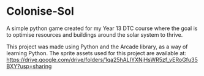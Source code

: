 # Colonise-Sol
A simple python game created for my Year 13 DTC course where the goal is to optimise resources and buildings around the solar system to thrive.

This project was made using Python and the Arcade library, as a way of learning Python.
The sprite assets used for this project are available at: https://drive.google.com/drive/folders/1qa25hALIYXNjHsWR5zf_vERoGfu35BXY?usp=sharing
